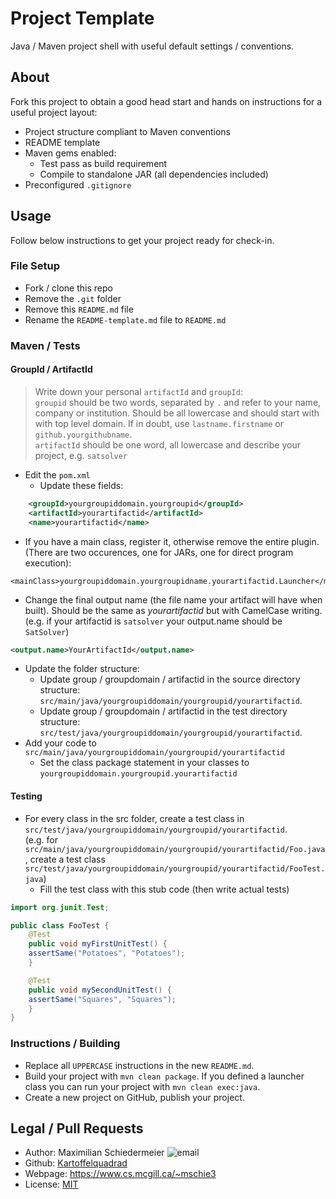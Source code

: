 # Project Template

Java / Maven project shell with useful default settings / conventions.

## About 

Fork this project to obtain a good head start and hands on instructions for a useful project layout:

 * Project structure compliant to Maven conventions
 * README template
 * Maven gems enabled:
   * Test pass as build requirement
   * Compile to standalone JAR (all dependencies included)
 * Preconfigured ```.gitignore```

## Usage

Follow below instructions to get your project ready for check-in.

### File Setup

 * Fork / clone this repo
 * Remove the ```.git``` folder
 * Remove this ```README.md``` file
 * Rename the ```README-template.md``` file to ```README.md```

### Maven / Tests

#### GroupId / ArtifactId


 >  Write down your personal ```artifactId``` and ```groupId```:  
```groupid``` should be two words, separated by ```.``` and refer to your name, company or institution. Should be all lowercase and should start with with top level domain. If in doubt, use ```lastname.firstname``` or ```github.yourgithubname```.  
```artifactId``` should be one word, all lowercase and describe your project, e.g. ```satsolver```

 * Edit the ```pom.xml```
   * Update these fields:  
```xml
    <groupId>yourgroupiddomain.yourgroupid</groupId>
    <artifactId>yourartifactid</artifactId>
    <name>yourartifactid</name>
```
   * If you have a main class, register it, otherwise remove the entire plugin. (There are two occurences, one for JARs, one for direct program execution):
```
<mainClass>yourgroupiddomain.yourgroupidname.yourartifactid.Launcher</mainClass>
```
   * Change the final output name (the file name your artifact will have when built). Should be the same as *yourartifactid* but with CamelCase writing.  
(e.g. if your artifactid is ```satsolver``` your output.name should be ```SatSolver```)  
```xml
<output.name>YourArtifactId</output.name>
```

 * Update the folder structure:
   * Update group / groupdomain / artifactid in the source directory structure: ```src/main/java/yourgroupiddomain/yourgroupid/yourartifactid```.  
   * Update group / groupdomain / artifactid in the test directory structure: ```src/test/java/yourgroupiddomain/yourgroupid/yourartifactid```.  
 * Add your code to ```src/main/java/yourgroupiddomain/yourgroupid/yourartifactid```
   * Set the class package statement in your classes to ```yourgroupiddomain.yourgroupid.yourartifactid```

#### Testing

 * For every class in the src folder, create a test class in ```src/test/java/yourgroupiddomain/yourgroupid/yourartifactid```.  
(e.g. for ```src/main/java/yourgroupiddomain/yourgroupid/yourartifactid/Foo.java```, create a test class ```src/test/java/yourgroupiddomain/yourgroupid/yourartifactid/FooTest.java```)
   * Fill the test class with this stub code (then write actual tests)

```java
import org.junit.Test;

public class FooTest {
    @Test
    public void myFirstUnitTest() {
	assertSame("Potatoes", "Potatoes");
    }

    @Test
    public void mySecondUnitTest() {
	assertSame("Squares", "Squares");
    }
}
```

### Instructions / Building

 * Replace all ```UPPERCASE``` instructions in the new ```README.md```.
 * Build your project with ```mvn clean package```. If you defined a launcher class you can run your project with ```mvn clean exec:java```.
 * Create a new project on GitHub, publish your project.

## Legal / Pull Requests

 * Author: Maximilian Schiedermeier ![email](email.png)
 * Github: [Kartoffelquadrad](https://github.com/kartoffelquadrat)
 * Webpage: https://www.cs.mcgill.ca/~mschie3
 * License: [MIT](https://opensource.org/licenses/MIT)

